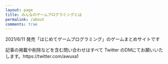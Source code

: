 ```yaml
---
layout: page
title: みんなのゲームプログラミングとは
permalink: /about
comments: true
---
```


<div class="row justify-content-between">
<div class="col-md-8 pr-5">

<p> 2021/6/11 発売「はじめてゲームプログラミング」のゲームまとめサイトです</p>

<p>記事の掲載や削除などを含む問い合わせはすべて Twitter のDMにてお願いいたします。https://twitter.com/awuxa1</p>

</div>
</div>
